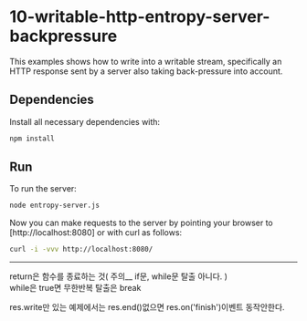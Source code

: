 # 10-writable-http-entropy-server-backpressure

This examples shows how to write into a writable stream, specifically an HTTP response sent by a server also taking back-pressure into account.


## Dependencies

Install all necessary dependencies with:

```bash
npm install
```


## Run

To run the server:

```bash
node entropy-server.js
```

Now you can make requests to the server by pointing your browser to [http://localhost:8080] or with curl as follows:

```bash
curl -i -vvv http://localhost:8080/
```
---- 
return은 함수를 종료하는 것( 주의__ if문, while문 탈출 아니다. )  
while은 true면 무한반복 탈출은 break  

res.write만 있는 예제에서는 res.end()없으면 res.on('finish')이벤트 동작안한다.